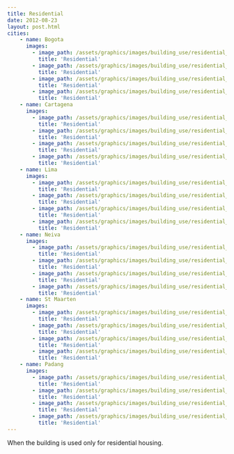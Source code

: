 ```yaml
---
title: Residential
date: 2012-08-23
layout: post.html
cities:
    - name: Bogota
      images:
        - image_path: /assets/graphics/images/building_use/residential_bogota_01.jpg
          title: 'Residential'
        - image_path: /assets/graphics/images/building_use/residential_bogota_02.jpg
          title: 'Residential'
        - image_path: /assets/graphics/images/building_use/residential_bogota_03.jpg
          title: 'Residential'
        - image_path: /assets/graphics/images/building_use/residential_bogota_04.jpg
          title: 'Residential'
    - name: Cartagena
      images:
        - image_path: /assets/graphics/images/building_use/residential_cartagena_01.jpg
          title: 'Residential'
        - image_path: /assets/graphics/images/building_use/residential_cartagena_02.jpg
          title: 'Residential'
        - image_path: /assets/graphics/images/building_use/residential_cartagena_03.jpg
          title: 'Residential'
        - image_path: /assets/graphics/images/building_use/residential_cartagena_04.jpg
          title: 'Residential'
    - name: Lima
      images:
        - image_path: /assets/graphics/images/building_use/residential_lima_01.jpg
          title: 'Residential'
        - image_path: /assets/graphics/images/building_use/residential_lima_02.jpg
          title: 'Residential'
        - image_path: /assets/graphics/images/building_use/residential_lima_03.jpg
          title: 'Residential'
        - image_path: /assets/graphics/images/building_use/residential_lima_04.jpg
          title: 'Residential'
    - name: Neiva
      images:
        - image_path: /assets/graphics/images/building_use/residential_neiva_01.jpg
          title: 'Residential'
        - image_path: /assets/graphics/images/building_use/residential_neiva_02.jpg
          title: 'Residential'
        - image_path: /assets/graphics/images/building_use/residential_neiva_03.jpg
          title: 'Residential'
        - image_path: /assets/graphics/images/building_use/residential_neiva_04.jpg
          title: 'Residential'
    - name: St Maarten
      images:
        - image_path: /assets/graphics/images/building_use/residential_st_maarten_01.jpg
          title: 'Residential'
        - image_path: /assets/graphics/images/building_use/residential_st_maarten_02.jpg
          title: 'Residential'
        - image_path: /assets/graphics/images/building_use/residential_st_maarten_03.jpg
          title: 'Residential'
        - image_path: /assets/graphics/images/building_use/residential_st_maarten_04.jpg
          title: 'Residential'
    - name: Padang
      images:
        - image_path: /assets/graphics/images/building_use/residential_padang_01.jpg
          title: 'Residential'
        - image_path: /assets/graphics/images/building_use/residential_padang_02.jpg
          title: 'Residential'
        - image_path: /assets/graphics/images/building_use/residential_padang_03.jpg
          title: 'Residential'
        - image_path: /assets/graphics/images/building_use/residential_padang_04.jpg
          title: 'Residential'           
---
```

When the building is used only for residential housing.